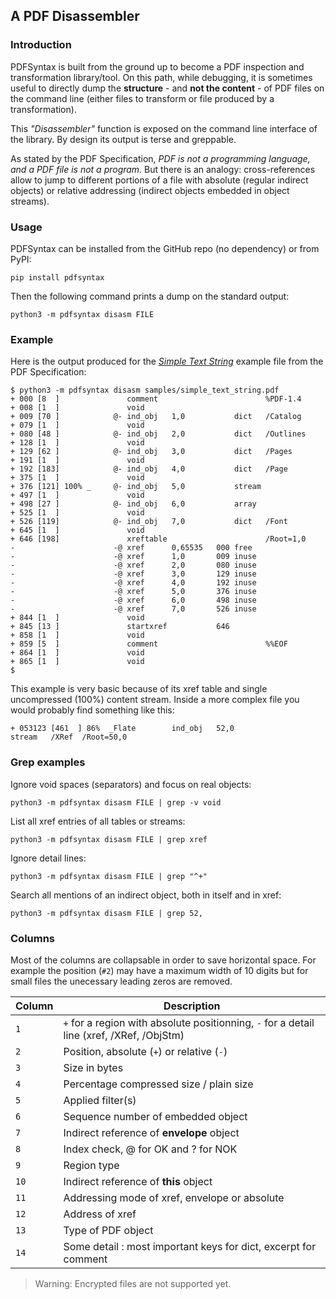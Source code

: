 ## A PDF Disassembler

### Introduction
PDFSyntax is built from the ground up to become a PDF inspection and transformation library/tool. On this path, while debugging,  it is sometimes useful to directly dump the **structure** - and **not the content** - of PDF files on the command line (either files to transform or file produced by a transformation).

This _"Disassembler"_ function is exposed on the command line interface of the library. By design its output is terse and greppable.

As stated by the PDF Specification, _PDF is not a programming language, and a PDF file is not a program._ But there is an analogy: cross-references allow to jump to different portions of a file with absolute (regular indirect objects) or relative addressing (indirect objects embedded in object streams).

### Usage
PDFSyntax can be installed from the GitHub repo (no dependency) or from PyPI:

    pip install pdfsyntax

Then the following command prints a dump on the standard output:

    python3 -m pdfsyntax disasm FILE

### Example
Here is the output produced for the [_Simple Text String_](https://github.com/desgeeko/pdfsyntax/raw/main/samples/simple_text_string.pdf) example file from the PDF Specification:

```
$ python3 -m pdfsyntax disasm samples/simple_text_string.pdf
+ 000 [8  ]               comment                        %PDF-1.4           
+ 008 [1  ]               void                                              
+ 009 [70 ]            @- ind_obj   1,0           dict   /Catalog
+ 079 [1  ]               void                                              
+ 080 [48 ]            @- ind_obj   2,0           dict   /Outlines
+ 128 [1  ]               void                                              
+ 129 [62 ]            @- ind_obj   3,0           dict   /Pages
+ 191 [1  ]               void                                              
+ 192 [183]            @- ind_obj   4,0           dict   /Page    
+ 375 [1  ]               void                                              
+ 376 [121] 100% _     @- ind_obj   5,0           stream       
+ 497 [1  ]               void                                              
+ 498 [27 ]            @- ind_obj   6,0           array                     
+ 525 [1  ]               void                                              
+ 526 [119]            @- ind_obj   7,0           dict   /Font      
+ 645 [1  ]               void                                              
+ 646 [198]               xreftable                      /Root=1,0   
-                      -@ xref      0,65535   000 free                      
-                      -@ xref      1,0       009 inuse                     
-                      -@ xref      2,0       080 inuse                     
-                      -@ xref      3,0       129 inuse                     
-                      -@ xref      4,0       192 inuse                     
-                      -@ xref      5,0       376 inuse                     
-                      -@ xref      6,0       498 inuse                     
-                      -@ xref      7,0       526 inuse                     
+ 844 [1  ]               void                                              
+ 845 [13 ]               startxref           646                           
+ 858 [1  ]               void                                              
+ 859 [5  ]               comment                        %%EOF              
+ 864 [1  ]               void                                              
+ 865 [1  ]               void                                              
$
```

This example is very basic because of its xref table and single uncompressed (100%) content stream. Inside a more complex file you would probably find something like this:

```
+ 053123 [461  ] 86%  _Flate        ind_obj   52,0               stream   /XRef  /Root=50,0   
```


### Grep examples
Ignore void spaces (separators) and focus on real objects:

    python3 -m pdfsyntax disasm FILE | grep -v void

List all xref entries of all tables or streams:

    python3 -m pdfsyntax disasm FILE | grep xref

Ignore detail lines:

    python3 -m pdfsyntax disasm FILE | grep "^+"

Search all mentions of an indirect object, both in itself and in xref:

    python3 -m pdfsyntax disasm FILE | grep 52,


### Columns

Most of the columns are collapsable in order to save horizontal space. For example the position (`#2`) may have a maximum width of 10 digits but for small files the unecessary leading zeros are removed.

| Column | Description |
|--------|-------------|
| `1`     | `+` for a region with absolute positionning, `-` for a detail line (xref, /XRef, /ObjStm)|
| `2`     | Position, absolute (`+`) or relative (`-`)|
| `3`     | Size in bytes|
| `4`     | Percentage compressed size / plain size|
| `5`     | Applied filter(s)|
| `6`     | Sequence number of embedded object|
| `7`     | Indirect reference of **envelope** object|
| `8`     | Index check, @ for OK and ? for NOK|
| `9`     | Region type|
| `10`     | Indirect reference of **this** object|
| `11`    | Addressing mode of xref, envelope or absolute|
| `12`    | Address of xref|
| `13`    | Type of PDF object|
| `14`    | Some detail : most important keys for dict, excerpt for comment|


> Warning: Encrypted files are not supported yet. 

